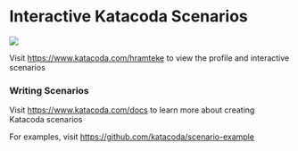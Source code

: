 # Interactive Katacoda Scenarios

[![](http://shields.katacoda.com/katacoda/hramteke/count.svg)](https://www.katacoda.com/hramteke "Get your profile on Katacoda.com")

Visit https://www.katacoda.com/hramteke to view the profile and interactive scenarios

### Writing Scenarios
Visit https://www.katacoda.com/docs to learn more about creating Katacoda scenarios

For examples, visit https://github.com/katacoda/scenario-example
